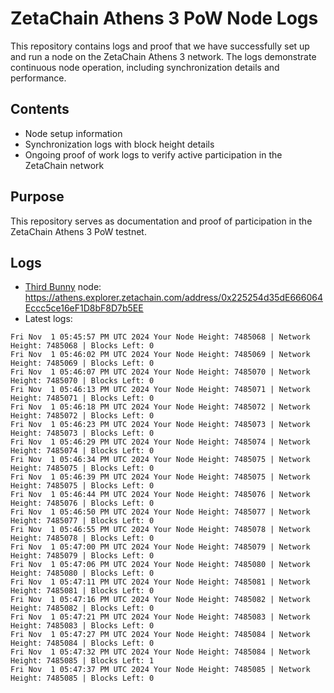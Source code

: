 # ZetaChain Athens 3 PoW Node Logs
This repository contains logs and proof that we have successfully set up and run a node on the ZetaChain Athens 3 network. The logs demonstrate continuous node operation, including synchronization details and performance.

## Contents
- Node setup information
- Synchronization logs with block height details
- Ongoing proof of work logs to verify active participation in the ZetaChain network

## Purpose
This repository serves as documentation and proof of participation in the ZetaChain Athens 3 PoW testnet.

## Logs

- [Third Bunny](https://thirdbunny.xyz/) node: https://athens.explorer.zetachain.com/address/0x225254d35dE666064Eccc5ce16eF1D8bF8D7b5EE
- Latest logs:
```
Fri Nov  1 05:45:57 PM UTC 2024 Your Node Height: 7485068 | Network Height: 7485068 | Blocks Left: 0
Fri Nov  1 05:46:02 PM UTC 2024 Your Node Height: 7485069 | Network Height: 7485069 | Blocks Left: 0
Fri Nov  1 05:46:07 PM UTC 2024 Your Node Height: 7485070 | Network Height: 7485070 | Blocks Left: 0
Fri Nov  1 05:46:13 PM UTC 2024 Your Node Height: 7485071 | Network Height: 7485071 | Blocks Left: 0
Fri Nov  1 05:46:18 PM UTC 2024 Your Node Height: 7485072 | Network Height: 7485072 | Blocks Left: 0
Fri Nov  1 05:46:23 PM UTC 2024 Your Node Height: 7485073 | Network Height: 7485073 | Blocks Left: 0
Fri Nov  1 05:46:29 PM UTC 2024 Your Node Height: 7485074 | Network Height: 7485074 | Blocks Left: 0
Fri Nov  1 05:46:34 PM UTC 2024 Your Node Height: 7485075 | Network Height: 7485075 | Blocks Left: 0
Fri Nov  1 05:46:39 PM UTC 2024 Your Node Height: 7485075 | Network Height: 7485075 | Blocks Left: 0
Fri Nov  1 05:46:44 PM UTC 2024 Your Node Height: 7485076 | Network Height: 7485076 | Blocks Left: 0
Fri Nov  1 05:46:50 PM UTC 2024 Your Node Height: 7485077 | Network Height: 7485077 | Blocks Left: 0
Fri Nov  1 05:46:55 PM UTC 2024 Your Node Height: 7485078 | Network Height: 7485078 | Blocks Left: 0
Fri Nov  1 05:47:00 PM UTC 2024 Your Node Height: 7485079 | Network Height: 7485079 | Blocks Left: 0
Fri Nov  1 05:47:06 PM UTC 2024 Your Node Height: 7485080 | Network Height: 7485080 | Blocks Left: 0
Fri Nov  1 05:47:11 PM UTC 2024 Your Node Height: 7485081 | Network Height: 7485081 | Blocks Left: 0
Fri Nov  1 05:47:16 PM UTC 2024 Your Node Height: 7485082 | Network Height: 7485082 | Blocks Left: 0
Fri Nov  1 05:47:21 PM UTC 2024 Your Node Height: 7485083 | Network Height: 7485083 | Blocks Left: 0
Fri Nov  1 05:47:27 PM UTC 2024 Your Node Height: 7485084 | Network Height: 7485084 | Blocks Left: 0
Fri Nov  1 05:47:32 PM UTC 2024 Your Node Height: 7485084 | Network Height: 7485085 | Blocks Left: 1
Fri Nov  1 05:47:37 PM UTC 2024 Your Node Height: 7485085 | Network Height: 7485085 | Blocks Left: 0
```
